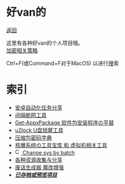 # 好van的
[返回](/index)

这里有各种好van的个人项目哦。<br>
[加密相关策略](/resource-share/rule)

Ctrl+F(或Command+F对于MacOS) 以进行[搜](/search.html)索

# 索引
* [安卓自动化任务分享](./autotasklist)
* [间隔断网工具](./sharing/stop-internet)
* [Get-AppxPackage 软件包安装程序の平替](/Project/Get-AppxPackage.exe/)
* [u2lock U盘锁屏工具](./u2lock/)
* [压缩包密码字典](https://kdx233.github.io/Passwords/)
* [核爆系统の工具宝库 和 虚拟机相关工具](/resource-share/sharing/boom-system)
* [<img width=16px height=16px alt="CSBB" src="https://s1.ax1x.com/2022/08/21/vyApIs.png"> Change sys by batch](/change-sys-by-batch)
* [各种资源收集与分享](/resource-share)
* [废话生成器 魔改增强](/Project/BullshitGenerator/spawner.html)
* ***[已存档或预览项目](https://kdx233.github.io/preview/)***

<!--
NOTICE：
ICON图标展示：
<img width=16px height=16px alt="描述" src="xxx.png"></img>
-->